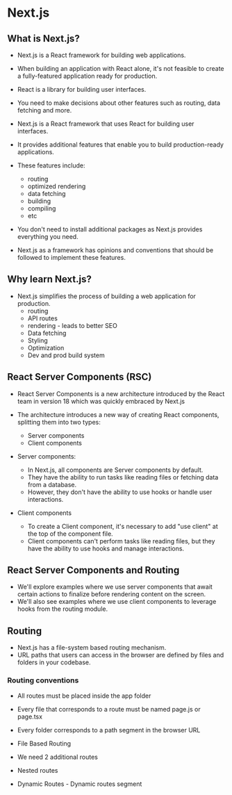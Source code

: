 # Next.js

## What is Next.js?

- Next.js is a React framework for building web applications.
- When building an application with React alone, it's not feasible to create a fully-featured application ready for production.
- React is a library for building user interfaces.
- You need to make decisions about other features such as routing, data fetching and more.

- Next.js is a React framework that uses React for building user interfaces.
- It provides additional features that enable you to build production-ready applications.
- These features include:
  - routing
  - optimized rendering
  - data fetching
  - building
  - compiling
  - etc
- You don't need to install additional packages as Next.js provides everything you need.
- Next.js as a framework has opinions and conventions that should be followed to implement these features.

## Why learn Next.js?

- Next.js simplifies the process of building a web application for production.
  - routing
  - API routes
  - rendering - leads to better SEO
  - Data fetching
  - Styling
  - Optimization
  - Dev and prod build system

## React Server Components (RSC)

- React Server Components is a new architecture introduced by the React team in version 18 which was quickly embraced by Next.js
- The architecture introduces a new way of creating React components, splitting them into two types:
  - Server components
  - Client components

- Server components:
  - In Next.js, all components are Server components by default.
  - They have the ability to run tasks like reading files or fetching data from a database.
  - However, they don't have the ability to use hooks or handle user interactions.

- Client components
  - To create a Client component, it's necessary to add "use client" at the top of the component file.
  - Client components can't perform tasks like reading files, but they have the ability to use hooks and manage interactions.

## React Server Components and Routing

- We'll explore examples where we use server components that await certain actions to finalize before rendering content on the screen.
- We'll also see examples where we use client components to leverage hooks from the routing module.

## Routing

- Next.js has a file-system based routing mechanism.
- URL paths that users can access in the browser are defined by files and folders in your codebase.

### Routing conventions

- All routes must be placed inside the app folder
- Every file that corresponds to a route must be named page.js or page.tsx
- Every folder corresponds to a path segment in the browser URL

- File Based Routing
- We need 2 additional routes
- Nested routes
- Dynamic Routes - Dynamic routes segment
